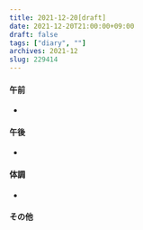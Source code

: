 ```yaml
---
title: 2021-12-20[draft]
date: 2021-12-20T21:00:00+09:00
draft: false
tags: ["diary", ""]
archives: 2021-12
slug: 229414
---
```

#### 午前
- 
#### 午後
- 
#### 体調
- 
#### その他